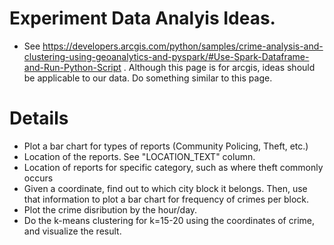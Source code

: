 # Experiment Data Analyis Ideas.

- See https://developers.arcgis.com/python/samples/crime-analysis-and-clustering-using-geoanalytics-and-pyspark/#Use-Spark-Dataframe-and-Run-Python-Script . Although this page is for arcgis, ideas should be applicable to our data. Do something similar to this page.

# Details

- Plot a bar chart for types of reports (Community Policing, Theft, etc.)
- Location of the reports. See "LOCATION_TEXT" column.
- Location of reports for specific category, such as where theft commonly occurs
- Given a coordinate, find out to which city block it belongs. Then, use that information to plot a bar chart for frequency of crimes per block.
- Plot the crime disribution by the hour/day.
- Do the k-means clustering for k=15-20 using the coordinates of crime, and visualize the result.
